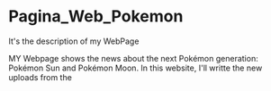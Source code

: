 # Pagina_Web_Pokemon
It's the description of my WebPage

MY Webpage shows the news about the next Pokémon generation: Pokémon Sun and Pokémon Moon. In this website, I'll writte the new uploads from the
